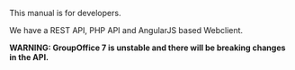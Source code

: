 This manual is for developers.

We have a REST API, PHP API and AngularJS based Webclient.

**WARNING: GroupOffice 7 is unstable and there will be breaking changes in the API.**